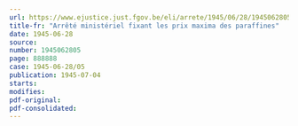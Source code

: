 ```yaml
---
url: https://www.ejustice.just.fgov.be/eli/arrete/1945/06/28/1945062805/justel
title-fr: "Arrêté ministériel fixant les prix maxima des paraffines"
date: 1945-06-28
source:
number: 1945062805
page: 888888
case: 1945-06-28/05
publication: 1945-07-04
starts:
modifies:
pdf-original:
pdf-consolidated:
---
```



